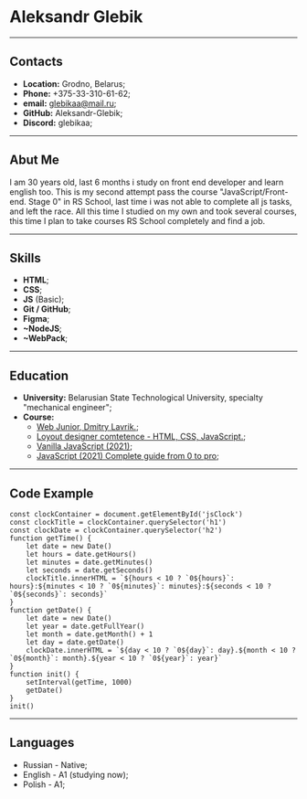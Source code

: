 # Aleksandr Glebik

***

## Contacts
- **Location:** Grodno, Belarus;
- **Phone:** +375-33-310-61-62;
- **email:** glebikaa@mail.ru;
- **GitHub:** Aleksandr-Glebik;
- **Discord:** glebikaa;

***

## Abut Me

I am 30 years old, last 6 months i study on front end developer and learn english too. This is my second attempt pass the course "JavaScript/Front-end. Stage 0" in RS School, last time i was not able to complete all js tasks, and left the race. All this time I studied on my own and took several courses, this time I plan to take courses RS School completely and find a job.

***
## Skills
- **HTML**;
- **CSS**;
- **JS** (Basic);
- **Git / GitHub**;
- **Figma**;
- **~NodeJS**;
- **~WebPack**;
***

## Education
* **University:** Belarusian State Technological University, specialty "mechanical engineer";
* **Course:**
    * [Web Junior, Dmitry Lavrik.](https://www.youtube.com/watch?v=8i3iTVsdnrg&list=PLyeqauxei6jddpCRnLoQIpkRGxaip5pJ4);
    * [Loyout designer comtetence - HTML, CSS, JavaScript.](https://www.mishanep.com/);
    * [Vanilla JavaScript (2021)](https://www.udemy.com/course/jacascript-for-beginners/);
    * [JavaScript (2021) Complete guide from 0 to pro](https://www.udemy.com/course/javascript-full-guide/);
***
## Code Example

```
const clockContainer = document.getElementById('jsClock')
const clockTitle = clockContainer.querySelector('h1')
const clockDate = clockContainer.querySelector('h2')
function getTime() {
    let date = new Date()
    let hours = date.getHours()
    let minutes = date.getMinutes()
    let seconds = date.getSeconds()
    clockTitle.innerHTML = `${hours < 10 ? `0${hours}`: hours}:${minutes < 10 ? `0${minutes}`: minutes}:${seconds < 10 ? `0${seconds}`: seconds}`
}
function getDate() {
    let date = new Date()
    let year = date.getFullYear()
    let month = date.getMonth() + 1
    let day = date.getDate()
    clockDate.innerHTML = `${day < 10 ? `0${day}`: day}.${month < 10 ? `0${month}`: month}.${year < 10 ? `0${year}`: year}`
}
function init() {
    setInterval(getTime, 1000)
    getDate()
}
init()
```

***
## Languages
- Russian - Native;
- English - A1 (studying now);
- Polish - A1;
